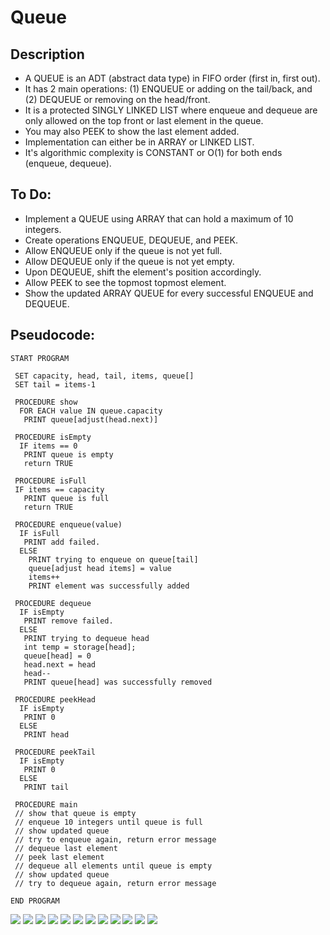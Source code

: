 Queue
=======================

## Description

 - A QUEUE is an ADT (abstract data type) in FIFO order (first in, first out).
 - It has 2 main operations: (1) ENQUEUE or adding on the tail/back, and (2) DEQUEUE or removing on the head/front.
 - It is a protected SINGLY LINKED LIST where enqueue and dequeue are only allowed on the top front or last element in the queue.
 - You may also PEEK to show the last element added.
 - Implementation can either be in ARRAY or LINKED LIST.
 - It's algorithmic complexity is CONSTANT or O(1) for both ends (enqueue, dequeue).

## To Do:

 - Implement a QUEUE using ARRAY that can hold a maximum of 10 integers.
 - Create operations ENQUEUE, DEQUEUE, and PEEK.
 - Allow ENQUEUE only if the queue is not yet full.
 - Allow DEQUEUE only if the queue is not yet empty.
 - Upon DEQUEUE, shift the element's position accordingly.
 - Allow PEEK to see the topmost topmost element.
 - Show the updated ARRAY QUEUE for every successful ENQUEUE and DEQUEUE.

## Pseudocode:

    START PROGRAM
    
     SET capacity, head, tail, items, queue[]
     SET tail = items-1
         
     PROCEDURE show
      FOR EACH value IN queue.capacity
       PRINT queue[adjust(head.next)]
    
     PROCEDURE isEmpty
      IF items == 0
       PRINT queue is empty
       return TRUE
    
     PROCEDURE isFull
     IF items == capacity
       PRINT queue is full
       return TRUE
    
     PROCEDURE enqueue(value)
      IF isFull
       PRINT add failed.
      ELSE        
        PRINT trying to enqueue on queue[tail]
        queue[adjust head items] = value
        items++
        PRINT element was successfully added
    
     PROCEDURE dequeue
      IF isEmpty
       PRINT remove failed.
      ELSE
       PRINT trying to dequeue head
       int temp = storage[head];
       queue[head] = 0
       head.next = head
       head--
       PRINT queue[head] was successfully removed
      
     PROCEDURE peekHead
      IF isEmpty
       PRINT 0
      ELSE 
       PRINT head
     
     PROCEDURE peekTail
      IF isEmpty
       PRINT 0
      ELSE 
       PRINT tail
    
     PROCEDURE main
     // show that queue is empty
     // enqueue 10 integers until queue is full
     // show updated queue
     // try to enqueue again, return error message
     // dequeue last element
     // peek last element
     // dequeue all elements until queue is empty
     // show updated queue
     // try to dequeue again, return error message
    
    END PROGRAM
    
 
![](https://github.com/lvcc-dsa/Students/blob/master/ACT/Macapagal-Rangel-Angelo/array-queue/Arrayqueue1.png)
![](https://github.com/lvcc-dsa/Students/blob/master/ACT/Macapagal-Rangel-Angelo/array-queue/arrayqueue2.png)
![](https://github.com/lvcc-dsa/Students/blob/master/ACT/Macapagal-Rangel-Angelo/array-queue/arrayqueue3.png)
![](https://github.com/lvcc-dsa/Students/blob/master/ACT/Macapagal-Rangel-Angelo/array-queue/arrayqueue4.png)
![](https://github.com/lvcc-dsa/Students/blob/master/ACT/Macapagal-Rangel-Angelo/array-queue/arrayqueue5.png)
![](https://github.com/lvcc-dsa/Students/blob/master/ACT/Macapagal-Rangel-Angelo/array-queue/arrayqueue6.png)
![](https://github.com/lvcc-dsa/Students/blob/master/ACT/Macapagal-Rangel-Angelo/array-queue/arrayqueue7.png)
![](https://github.com/lvcc-dsa/Students/blob/master/ACT/Macapagal-Rangel-Angelo/array-queue/arrayqueue8.png)
![](https://github.com/lvcc-dsa/Students/blob/master/ACT/Macapagal-Rangel-Angelo/array-queue/arrayqueue9.png)
![](https://github.com/lvcc-dsa/Students/blob/master/ACT/Macapagal-Rangel-Angelo/array-queue/arrayqueue10.png)
![](https://github.com/lvcc-dsa/Students/blob/master/ACT/Macapagal-Rangel-Angelo/array-queue/arrayqueue11.png)
![](https://github.com/lvcc-dsa/Students/blob/master/ACT/Macapagal-Rangel-Angelo/array-queue/arrayqueue12.png)
